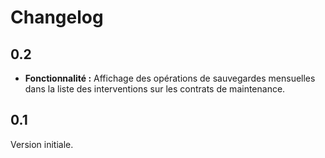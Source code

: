 # Changelog

## 0.2
* **Fonctionnalité :** Affichage des opérations de sauvegardes mensuelles dans la liste des interventions sur les contrats de maintenance.

## 0.1
Version initiale.
